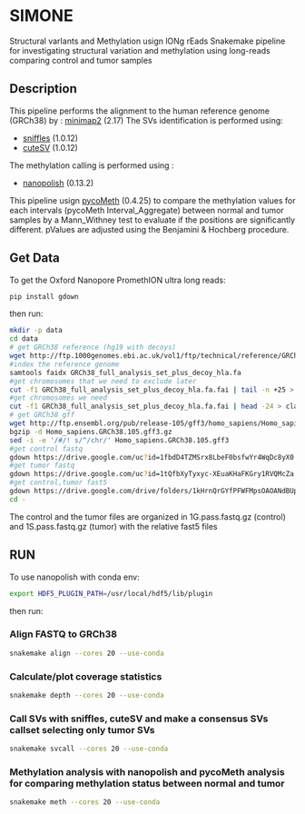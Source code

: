 # SIMONE
Structural varIants and Methylation usign lONg rEads
Snakemake pipeline for investigating structural variation and methylation using long-reads comparing control and tumor samples

## Description
This pipeline performs the alignment to the human reference genome (GRCh38) by :
[minimap2](https://github.com/lh3/minimap2) (2.17) 
The SVs identification is performed using:
- [sniffles](https://github.com/fritzsedlazeck/Sniffles) (1.0.12)
- [cuteSV](https://github.com/tjiangHIT/cuteSV) (1.0.12)

The methylation calling is performed using :
- [nanopolish](https://github.com/jts/nanopolish) (0.13.2)

This pipeline usign [pycoMeth](https://github.com/snajder-r/pycoMeth) (0.4.25) to compare the methylation values for each intervals (pycoMeth Interval_Aggregate) between normal and tumor samples by a Mann_Withney test to evaluate if the positions are significantly different. pValues are adjusted using the Benjamini & Hochberg procedure.


## Get Data
To get the Oxford Nanopore PromethION ultra long reads: 

```bash
pip install gdown 
```
then run:

```bash
mkdir -p data
cd data
# get GRCh38 reference (hg19 with decoys)
wget http://ftp.1000genomes.ebi.ac.uk/vol1/ftp/technical/reference/GRCh38_reference_genome/GRCh38_full_analysis_set_plus_decoy_hla.fa
#index the reference genome
samtools faidx GRCh38_full_analysis_set_plus_decoy_hla.fa
#get chromosomes that we need to exclude later
cut -f1 GRCh38_full_analysis_set_plus_decoy_hla.fa.fai | tail -n +25 > GRCh38_full_analysis_set_plus_decoy_hla.exclude.txt
#get chromosomes we need
cut -f1 GRCh38_full_analysis_set_plus_decoy_hla.fa.fai | head -24 > classic.chrs.txt
# get GRCh38 gff
wget http://ftp.ensembl.org/pub/release-105/gff3/homo_sapiens/Homo_sapiens.GRCh38.105.gff3.gz
bgzip -d Homo_sapiens.GRCh38.105.gff3.gz
sed -i -e '/#/! s/^/chr/' Homo_sapiens.GRCh38.105.gff3
#get control fastq
gdown https://drive.google.com/uc?id=1fbdD4TZMSrx8LbeF0bsfwYr4WqDc8yX0
#get tumor fastq
gdown https://drive.google.com/uc?id=1tQfbXyTyxyc-XEuaKHaFKGry1RVQMcZa
#get control,tumor fast5
gdown https://drive.google.com/drive/folders/1kHrnQrGYfPFWFMpsOAOANdBUpVxeULDE --folder
cd -

```
The control and the tumor files are organized in 1G.pass.fastq.gz (control) and 1S.pass.fastq.gz (tumor) with the relative fast5 files  

## RUN
To use nanopolish with conda env:

```bash
export HDF5_PLUGIN_PATH=/usr/local/hdf5/lib/plugin
```

then run:

### Align FASTQ to GRCh38

``` bash
snakemake align --cores 20 --use-conda 
```

### Calculate/plot coverage statistics

``` bash
snakemake depth --cores 20 --use-conda
```

### Call SVs with sniffles, cuteSV and make a consensus SVs callset selecting only tumor SVs

``` bash
snakemake svcall --cores 20 --use-conda
```

### Methylation analysis with nanopolish and pycoMeth analysis for comparing methylation status between normal and tumor

``` bash
snakemake meth --cores 20 --use-conda
```
